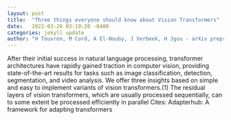 ```yaml
---
layout: post
title:  "Three things everyone should know about Vision Transformers"
date:   2022-03-26 03:19:20 -0400
categories: jekyll update
author: "H Touvron, M Cord, A El-Nouby, J Verbeek, H Jgou - arXiv preprint arXiv , 2022"
---
```

After their initial success in natural language processing, transformer architectures have rapidly gained traction in computer vision, providing state-of-the-art results for tasks such as image classification, detection, segmentation, and video analysis. We offer three insights based on simple and easy to implement variants of vision transformers.(1) The residual layers of vision transformers, which are usually processed sequentially, can to some extent be processed efficiently in parallel Cites: Adapterhub: A framework for adapting transformers